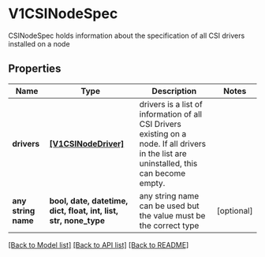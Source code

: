 # V1CSINodeSpec

CSINodeSpec holds information about the specification of all CSI drivers installed on a node

## Properties
Name | Type | Description | Notes
------------ | ------------- | ------------- | -------------
**drivers** | [**[V1CSINodeDriver]**](V1CSINodeDriver.md) | drivers is a list of information of all CSI Drivers existing on a node. If all drivers in the list are uninstalled, this can become empty. | 
**any string name** | **bool, date, datetime, dict, float, int, list, str, none_type** | any string name can be used but the value must be the correct type | [optional]

[[Back to Model list]](../README.md#documentation-for-models) [[Back to API list]](../README.md#documentation-for-api-endpoints) [[Back to README]](../README.md)


